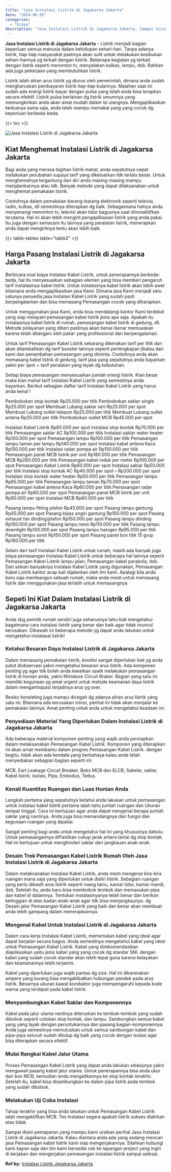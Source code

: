 ```yaml
---
title: "Jasa Instalasi Listrik di Jagakarsa Jakarta"
date: "2024-06-03"
categories: 
  - "biaya"
description: "Jasa Instalasi Listrik di Jagakarsa Jakarta. Sampai disini pemaparan yang mampu kami uraikan perihal Jasa Instalasi Listrik di Jagakarsa Jakarta. Kalau diant..."
---
```


**Jasa Instalasi Listrik di Jagakarsa Jakarta** – Listrik menjadi bagian keperluan semua manusia dalam kehidupan sehari-hari. Tanpa adanya listrik, tiap-tiap masyarakat pastinya akan sulit untuk melakukan kesibukan sehari-harinya yg terkait dengan listirik. Beberapa kegiatan yg terkait dengan listrik seperti menonton tv, menyalakan kulkas, lampu, dsb. Bahkan ada juga pekerjaan yang membutuhkan listrik.

Listrik ialah aliran arus listrik yg diurus oleh pemerintah, dimana anda sudah mengharuskan pembayaran listrik tiap-tiap bulannya. Malahan saat ini sudah ada energi listrik bayar dengan pulsa yang telah anda bisa terapkan secara efektif. Listrik pulsa berlainan dg listrik umumnya yang memungkinkan anda akan amat mudah dalam isi ulangnya. Mengaplikasikan keduanya sama saja, anda telah mampu memakai yang yang cocok dg keperluan berbeda-beda.

{{< toc >}}

![Jasa Instalasi Listrik di Jagakarsa Jakarta](/images/instalasi-listrik-murah44.png)

## Kiat Menghemat Instalasi Listrik di Jagakarsa Jakarta

Bagi anda yang merasa tagihan listrik mahal, anda sepatutnya cepat melakukan perubahan supaya tarif yang dikeluarkan tdk terlalu besar. Untuk menghematnya tergantung dari diri anda masing-masing mampu menjalankannya atau tdk. Banyak metode yang dapat dilaksanakan untuk menghemat pemakaian listrik.

Contohnya dalam pemakaian barang-barang elektronik seperti televisi, radio, kulkas, dll semestinya diterapkan dg baik. Sebagaimana halnya anda menyenangi menonton tv, televisi akan tidur bagusnya saat dinonaktifkan terutama. Hal ini akan lebih mengirit pengaplikasian listrik yang anda pakai. Itu juga dengan semacam itu lainnya yang peralatan listrik, menerapkan anda dapat mengiritnya tentu akan lebih baik.

{{< table-tables table="table2" >}}

## Harga Pasang Instalasi Listrik di Jagakarsa Jakarta

Berbicara soal biaya Instalasi Kabel Listrik, untuk penerapannya berbeda-beda, hal itu menyesuaikan sebagian elemen yang bisa memberi pengaruh tarif instalasinya kabel listrik. Untuk instalasinya kabel listrik akan lebih awet bilamana anda mengaplikasikan jasa Kami. Dimana jasa Kami menjadi satu satunya penyedia jasa Instalasi Kabel Listrik yang sudah pasti berpengalaman dan bisa memasang Pemasangan cocok yang diharapkan.

Untuk menggunakan jasa Kami, anda bisa mendatangi kantor Kami terdekat yang siap melayani pemasangan kabel listrik jenis apa saja. Apakah itu instalasinya kabel listrik di rumah, pemasangan kabel listrik di gedung, dll. Metode pelayanan yang diberi pastinya akan benar-benar memuaskan karena telah ditangani oleh pakar yang professional dan berpengalaman.

Untuk tarif Pemasangan Kabel Listrik sekarang dikenakan tarif per titik dan akan ditambahkan dg tarif booster lainnya seperti perlengkapan jikalau dari kami dan penambahan pemasangan yang diminta. Contohnya anda akan memasang kabel listrik di gedung, tarif jasa yang sepatutnya anda bayarkan yakni per spot + tarif peralatan yang layak dg kebutuhan.

Setiap biaya pemasangan menyesuaikan jumlah energi listrik. Kian besar maka kian mahal tarif instalasi Kabel Listrik yang semestinya anda bayarkan. Berikut sebagian daftar tarif Instalasi Kabel Listrik yang harus anda kenal !

Pembobokan stop kontak Rp25.000 per titik Pembobokan saklar single Rp25.000 per spot Membuat Lubang saklar seri Rp25.000 per spot Membuat Lubang outlet telepon Rp25.000 per titik Membuat Lubang outlet antena Rp25.000 per titik Pembobokan outlet MCB Rp45.000 per spot

Instalasi Kabel Listrik Rp65.000 per spot Instalasi stop kontak Rp70.000 per titik Pemasangan saklar AC Rp100.000 per titik Instalasi saklar water heater Rp100.000 per spot Pemasangan lampu Rp100.000 per titik Pemasangan lampu taman per lampu Rp140.000 per spot Instalasi kabel antena Kaca Rp150.000 per titik Instalasi radar pompa air Rp150.000 per titik Pemasangan panel MCB listrik per unit Rp180.000 per titik Pemasangan MCB Rp280.000 per titik Pemasangan kabel induk per meter Rp100.000 per spot Pemasangan Kabel Listrik Rp60.000 per spot Instalasi saklar Rp50.000 per titik Instalasi stop kontak AC Rp40.000 per spot – Rp200.000 per spot Instalasi stop kontak water heater Rp50.000 per titik Pemasangan lampu Rp65.000 per titik Pemasangan lampu taman Rp70.000 per spot Pemasangan kabel antena Kaca Rp60.000 per titik Pemasangan radar pompa air Rp60.000 per spot Pemasangan panel MCB listrik per unit Rp90.000 per spot Instalasi MCB Rp60.000 per titik

Pasang lampu fitting plafon Rp45.000 per spot Pasang lampu gantung Rp45.000 per spot Pasang kipas angin gantung Rp150.000 per spot Pasang exhaust fan dinding/plafon Rp150.000 per spot Pasang lampu dinding Rp100.000 per spot Pasang lampu neon Rp110.000 per titik Pasang lampu downlight Rp100.000 per spot Pasang lampu halogen Rp95.000 per titik Pasang lampu sorot Rp150.000 per spot Pasang panel box titik 15 grup Rp180.000 per titik

Selain dari tarif Instalasi Kabel Listrik untuk rumah, masih ada banyak juga biaya pemasangan Instalasi Kabel Listrik untuk beberapa hal lainnya seperti Pemasangan Kabel Listrik lampu jalan, Pemasangan kabel parabola, dsb. Dari sekian banyaknya Instalasi Kabel Listrik yang digunakan, Pemasangan Kabel Listrik kantor acap kali dijalankan oleh tim kami. Apalagi bila anda baru saja membangun sebuah rumah, maka anda mesti untuk memasang listrik dan menggunakan jasa terlatih untuk memasangnya.

## Sepeti Ini Kiat Dalam Instalasi Listrik di Jagakarsa Jakarta


Anda sbg pemilik rumah sendiri juga seharusnya tahu kiat mengetahui bagaimana cara instalasi listrik yang benar dan baik agar tidak muncul kerusakan. Dibawah ini beberapa metode yg dapat anda lakukan untuk mengetahui instalasai listrik!

### Ketahui Besaran Daya Instalasi Listrik di Jagakarsa Jakarta

Dalam memasang pemakaian listrik, kondisi sangat diperlukan kiat yg anda patut diobservasi yakni mengetahui besaran arus listrik. Ada komponen penting yg agar tdk boleh anda lewatkan saatk melakukan pemasangan listrik di hunian anda, yakni Miniature Circuit Braker. Bagian yang satu ini memiliki kegunaan yg amat urgent untuk metode keamanan daya listrik dalam mengantisipasi terjadinya arus yg over.

Resiko konsleting juga mampu dicegah dg adanya aliran arus listrik yang satu ini. Bilamana ada kerusakan minor, perihal ini tidak akan menjalar ke pemakaian lainnya. Amat penting untuk anda untuk mengetahui keadaan ini.

### Penyediaan Material Yang Diperlukan Dalam Instalasi Listrik di Jagakarsa Jakarta

Ada beberapa material komponen penting yang wajib anda persiapkan dalam melaksanakan Pemasangan Kabel Listrik. Komponen yang diterapkan ini akan amat membantu dalam progres Pemasangan Kabel Listrik. dengan begitu, tidak akan ada kendala yang berbahaya kalau anda telah menyediakan sebagian bagian seperti ini:

MCB, Eart Leakage Circuit Breaker, Boks MCB dan ELCB, Sakelar, saklar, Kabel listrik, Isolasi, Pipa, Embodus, Tedus.

### Kenali Kuantitas Ruangan dan Luas Hunian Anda

Langkah pertama yang sepatutnya ketahui anda lakukan untuk pemasangan untuk instalasi kabel listrik pertama ialah tahu jumlah ruangan dan Ukuran tempat tinggal. Cara ini bertujuan agar anda dapat mengenal berapa jumlah saklar yang nantinya. Anda juga bisa memandangnya dari fungsi dan kegunaan ruangan yang dipakai.

Sangat penting bagi anda untuk mengetahui hal ini yang khususnya dahulu. Untuk pemasangannya diPastikan cukup jarak antara lantai dg stop kontak. Hal ini bertujuan untuk menghindari saklar dari jangkauan anak-anak.

### Desain Trek Pemasangan Kabel Listrik Rumah Oleh Jasa Instalasi Listrik di Jagakarsa Jakarta

Dalam melaksanakan Instalasi Kabel Listrik, anda mesti mengenal kira-kira ruangan mana saja yang diperlukan untuk dialiri listrik. Sebagian ruangan yang perlu dikasih arus listrik seperti ruang tamu, kamar tidur, kamar mandi, dsb. Setelah itu, anda baru bisa membobok tembok dan memasukan pipa dan kabel di dalamnya. Tentukan instalasinyanya telah benar dan berikan ketinggian di atas badan anak-anak agar tdk bisa menjangkaunya. dg Desain jalur Pemasangan Kabel Listrik yang baik dan benar akan membuat anda lebih gampang dalam menerapkannya.

### Mengenal Kabel Untuk Instalasi Listrik di Jagakarsa Jakarta

Dalam cara kerja Instalasi Kabel Listrik, memerlukan kabel yang ideal agar dapat berjalan secara bagus. Anda semestinya mengetahui kabel yang ideal untuk Pemasangan Kabel Listrik. Kabel yang direkomendasikan diaplikasikan yaitu jenis kabel yang yang cocok dg standar SNI. dengan kabel yang sudah cocok standar akan lebih tepat guna karena kelayakan dan keamanannya lebih terjamin.

Kabel yang diperlukan juga wajib pantas dg size. Hal ini dikarenakan ampere yang kurang bisa mengakibatkan hubungan pendek pada arus listrik. Besarnya ukuran kawat konduktor juga mempengaruhi kepada kode warna yang terdapat pada kabel listrik.

### Menyambungkan Kabel Saklar dan Komponennya

Kabel pada jalur utama nantinya diteruskan ke tembok-tembok yang sudah dibobok seperti colokan stop kontak, dan lampu. Sambungkan semua kabel yang yang layak dengan peruntukannya dan pasang bagian-komponennya. Anda juga semestinya memutuskan untuk semua sambungan kabel dan pipa-pipa seluruh sudah ditutup dg baik yang cocok dengan isolasi agar bisa diterapkan secara efektif.

### Mulai Rangkai Kabel Jalur Utama

Proses Pemasangan Kabel Listrik yang dapat anda lakukan selanjutya yakni mengawali pasang kabel jalur utama. Untuk penerapannya bisa anda ukur dari box MCB, kemudian anda mengaitkannya ke stop kontak terakhir. Setelah itu, kabel bisa disambungkan ke dalam pipa listrik pada tembok yang sudah dibobok.

### Melakukan Uji Coba Instalasi

Tahap terakhir yang bisa anda lakukan untuk Pemasangan Kabel Listrik ialah mengaktifkan MCB. Tes Instalasi segera apakah listrik sukses dialirkan atau tidak.

Sampai disini pemaparan yang mampu kami uraikan perihal Jasa Instalasi Listrik di Jagakarsa Jakarta. Kalau diantara anda ada yang sedang mencari jasa Pemasangan kabel listrik kami siap mengerjakannya. Silahkan hubungi kami kapan saja dan tim kami bersedia cek ke lapangan project yang ingin di kerjakan dan mengerjakan pemasangan instalasi listrik sampai selesai.

**Ref by:** [Instalasi Listrik Jagakarsa Jakarta](https://id.wikipedia.org/wiki/Instalasi)
